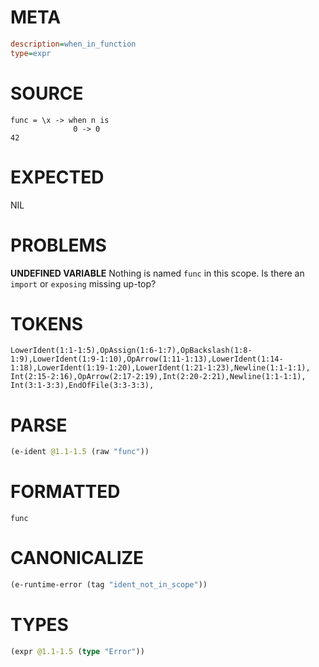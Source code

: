 # META
~~~ini
description=when_in_function
type=expr
~~~
# SOURCE
~~~roc
func = \x -> when n is
              0 -> 0
42
~~~
# EXPECTED
NIL
# PROBLEMS
**UNDEFINED VARIABLE**
Nothing is named `func` in this scope.
Is there an `import` or `exposing` missing up-top?

# TOKENS
~~~zig
LowerIdent(1:1-1:5),OpAssign(1:6-1:7),OpBackslash(1:8-1:9),LowerIdent(1:9-1:10),OpArrow(1:11-1:13),LowerIdent(1:14-1:18),LowerIdent(1:19-1:20),LowerIdent(1:21-1:23),Newline(1:1-1:1),
Int(2:15-2:16),OpArrow(2:17-2:19),Int(2:20-2:21),Newline(1:1-1:1),
Int(3:1-3:3),EndOfFile(3:3-3:3),
~~~
# PARSE
~~~clojure
(e-ident @1.1-1.5 (raw "func"))
~~~
# FORMATTED
~~~roc
func
~~~
# CANONICALIZE
~~~clojure
(e-runtime-error (tag "ident_not_in_scope"))
~~~
# TYPES
~~~clojure
(expr @1.1-1.5 (type "Error"))
~~~
